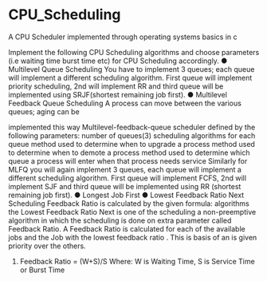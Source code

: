 # CPU_Scheduling
A CPU Scheduler implemented through operating systems basics in c 


Implement the following CPU Scheduling algorithms and choose parameters (i.e waiting time burst time etc) for CPU Scheduling accordingly.
● Multilevel Queue Scheduling
You have to implement 3 queues; each queue will implement a different scheduling algorithm.
First queue will implement priority scheduling, 2nd will implement RR and third queue will be implemented using SRJF(shortest remaining job first).
● Multilevel Feedback Queue Scheduling
A process can move between the various queues; aging can be
   
implemented this way
Multilevel-feedback-queue scheduler defined by the following parameters:
number of queues(3)
scheduling algorithms for each queue
method used to determine when to upgrade a process method used to determine when to demote a process method used to determine which queue a process will enter when that process needs service
Similarly for MLFQ you will again implement 3 queues, each queue will implement a different scheduling algorithm.
First queue will implement FCFS, 2nd will implement SJF and third queue will be implemented using RR (shortest remaining job first).
● Longest Job First
● Lowest Feedback Ratio Next Scheduling
Feedback Ratio is calculated by the given formula:
algorithms the
Lowest Feedback Ratio Next is one of the scheduling
a non-preemptive algorithm in which the scheduling is done on
extra parameter called Feedback Ratio. A Feedback Ratio is calculated for each
of the available jobs and the Job with the lowest feedback ratio
. This is
basis of an
is given priority
over the others.
1. Feedback Ratio = (W+S)/S
Where: W is Waiting Time, S is Service Time or Burst Time
